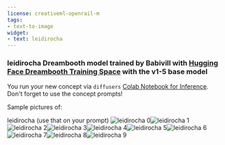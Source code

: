 ```yaml
---
license: creativeml-openrail-m
tags:
- text-to-image
widget:
- text: leidirocha
---
```

### leidirocha Dreambooth model trained by Babivill with [Hugging Face Dreambooth Training Space](https://huggingface.co/spaces/multimodalart/dreambooth-training) with the v1-5 base model

You run your new concept via `diffusers` [Colab Notebook for Inference](https://colab.research.google.com/github/huggingface/notebooks/blob/main/diffusers/sd_dreambooth_inference.ipynb). Don't forget to use the concept prompts! 

Sample pictures of:
  
  
  
  
  
  
  
  
  
leidirocha (use that on your prompt) 
![leidirocha 0](https://huggingface.co/Babivill/leidirocha/resolve/main/concept_images/leidirocha_%281%29.jpg)![leidirocha 1](https://huggingface.co/Babivill/leidirocha/resolve/main/concept_images/leidirocha_%282%29.jpg)![leidirocha 2](https://huggingface.co/Babivill/leidirocha/resolve/main/concept_images/leidirocha_%283%29.jpg)![leidirocha 3](https://huggingface.co/Babivill/leidirocha/resolve/main/concept_images/leidirocha_%284%29.jpg)![leidirocha 4](https://huggingface.co/Babivill/leidirocha/resolve/main/concept_images/leidirocha_%285%29.jpg)![leidirocha 5](https://huggingface.co/Babivill/leidirocha/resolve/main/concept_images/leidirocha_%286%29.jpg)![leidirocha 6](https://huggingface.co/Babivill/leidirocha/resolve/main/concept_images/leidirocha_%287%29.jpg)![leidirocha 7](https://huggingface.co/Babivill/leidirocha/resolve/main/concept_images/leidirocha_%288%29.jpg)![leidirocha 8](https://huggingface.co/Babivill/leidirocha/resolve/main/concept_images/leidirocha_%289%29.jpg)![leidirocha 9](https://huggingface.co/Babivill/leidirocha/resolve/main/concept_images/leidirocha_%2810%29.jpg)
